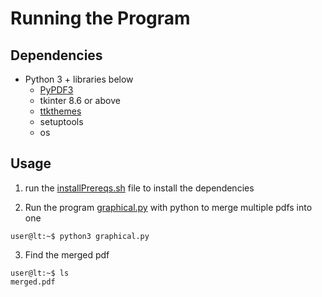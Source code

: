 # Running the Program

## Dependencies

* Python 3 + libraries below
  * [PyPDF3][1]
  * tkinter 8.6 or above
  * [ttkthemes][3]
  * setuptools
  * os

## Usage

1. run the [installPrereqs.sh][4] file to install the dependencies

2. Run the program [graphical.py][5] with python to merge multiple pdfs into one

```console
user@lt:~$ python3 graphical.py
```

3. Find the merged pdf

```console
user@lt:~$ ls
merged.pdf
```

[1]: https://pypi.org/project/PyPDF3/
[3]: https://ttkthemes.readthedocs.io/en/latest/installation.html
[4]: installPrereqs.sh
[5]: graphical.sh